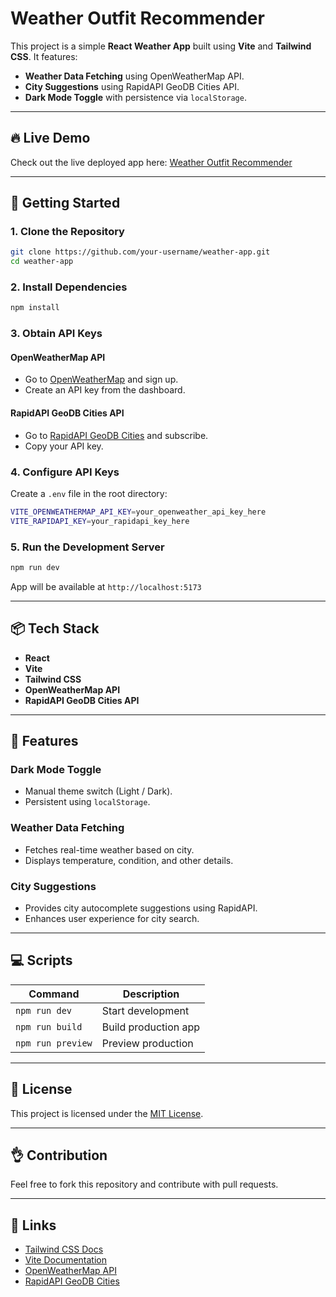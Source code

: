 # Weather Outfit Recommender

This project is a simple **React Weather App** built using **Vite** and **Tailwind CSS**. It features:

- **Weather Data Fetching** using OpenWeatherMap API.
- **City Suggestions** using RapidAPI GeoDB Cities API.
- **Dark Mode Toggle** with persistence via `localStorage`.

---

## 🔥 Live Demo

Check out the live deployed app here:
[Weather Outfit Recommender](http://weather-outfit-recommender.surge.sh/)

---

## 🚀 Getting Started

### 1. Clone the Repository

```bash
git clone https://github.com/your-username/weather-app.git
cd weather-app
```

### 2. Install Dependencies

```bash
npm install
```

### 3. Obtain API Keys

#### OpenWeatherMap API

- Go to [OpenWeatherMap](https://openweathermap.org/api) and sign up.
- Create an API key from the dashboard.

#### RapidAPI GeoDB Cities API

- Go to [RapidAPI GeoDB Cities](https://rapidapi.com/wirefreethought/api/geodb-cities/) and subscribe.
- Copy your API key.

### 4. Configure API Keys

Create a `.env` file in the root directory:

```bash
VITE_OPENWEATHERMAP_API_KEY=your_openweather_api_key_here
VITE_RAPIDAPI_KEY=your_rapidapi_key_here
```

### 5. Run the Development Server

```bash
npm run dev
```

App will be available at `http://localhost:5173`

---

## 📦 Tech Stack

- **React**
- **Vite**
- **Tailwind CSS**
- **OpenWeatherMap API**
- **RapidAPI GeoDB Cities API**

---

## 🌙 Features

### Dark Mode Toggle

- Manual theme switch (Light / Dark).
- Persistent using `localStorage`.

### Weather Data Fetching

- Fetches real-time weather based on city.
- Displays temperature, condition, and other details.

### City Suggestions

- Provides city autocomplete suggestions using RapidAPI.
- Enhances user experience for city search.

---

## 💻 Scripts

| Command           | Description          |
| ----------------- | -------------------- |
| `npm run dev`     | Start development    |
| `npm run build`   | Build production app |
| `npm run preview` | Preview production   |

---

## 📄 License

This project is licensed under the [MIT License](LICENSE).

---

## 👌 Contribution

Feel free to fork this repository and contribute with pull requests.

---

## 🔗 Links

- [Tailwind CSS Docs](https://tailwindcss.com/docs)
- [Vite Documentation](https://vitejs.dev/)
- [OpenWeatherMap API](https://openweathermap.org/api)
- [RapidAPI GeoDB Cities](https://rapidapi.com/wirefreethought/api/geodb-cities/)
